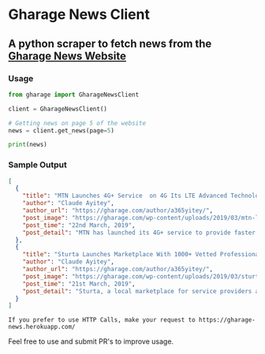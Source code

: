 # Gharage News Client

## A python scraper to fetch news from the [Gharage News Website](https://gharage.com/)


### Usage
```python
from gharage import GharageNewsClient

client = GharageNewsClient()

# Getting news on page 5 of the website
news = client.get_news(page=5)

print(news)

```

### Sample Output
```json
[
  {
    "title": "MTN Launches 4G+ Service  on 4G Its LTE Advanced Technology",
    "author": "Claude Ayitey",
    "author_url": "https://gharage.com/author/a365yitey/",
    "post_image": "https://gharage.com/wp-content/uploads/2019/03/mtn-launches-4g-gharage-250x170.jpg",
    "post_time": "22nd March, 2019",
    "post_detail": "MTN has launched its 4G+ service to provide faster data speeds with widest coverage using 800MHz and 2600MHz for carrier aggregation."
  },
  {
    "title": "Sturta Launches Marketplace With 1000+ Vetted Professionals",
    "author": "Claude Ayitey",
    "author_url": "https://gharage.com/author/a365yitey/",
    "post_image": "https://gharage.com/wp-content/uploads/2019/03/sturta-launches-marketplace-1000-vetted-professionals-gharage-250x170.jpg",
    "post_time": "21st March, 2019",
    "post_detail": "Sturta, a local marketplace for service providers across Africa, has launched with more than 1000 vetted professionals in Accra, Ghana."
  }
]
```

```
If you prefer to use HTTP Calls, make your request to https://gharage-news.herokuapp.com/
```

Feel free to use and submit PR's to improve usage. 